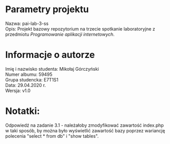 # Parametry projektu  

Nazwa: pai-lab-3-ss  
Opis: Projekt bazowy repozytorium na trzecie spotkanie laboratoryjne z przedmiotu _Programowanie aplikacji internetowych_.  

# Informacje o autorze

Imię i nazwisko studenta: Mikołaj Górczyński    
Numer albumu: 59495    
Grupa studencka: E7T1S1  
Data: 29.04.2020 r.  
Wersja: v1.0  

# Notatki:
Odpowiedź na zadanie 3.1 - należałoby zmodyfikować zawartość index.php w taki sposób, by można było wyświetlić zawartość bazy poprzez wariancję polecenia "select * from db" i "show tables". 